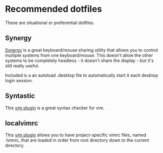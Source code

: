# Recommended dotfiles
These are situational or preferential dotfiles.

## Synergy
[Synergy](https://github.com/symless/synergy) is a great keyboard/mouse sharing
utility that allows you to control multiple systems from one keyboard/mouse.
This doesn't allow the other systems to be completely headless - it doesn't
share the display - but it's still really useful.

Included is a an autoload .desktop file to automatically start it each desktop
login session.

## Syntastic
This [vim plugin](https://github.com/scrooloose/syntastic) is a great syntax
checker for vim.

## localvimrc
This [vim plugin](https://github.com/embear/vim-localvimrc) allows you to have
project-specific vimrc files, named .lvimrc, that are loaded in order from root
directory down to the current directory.
